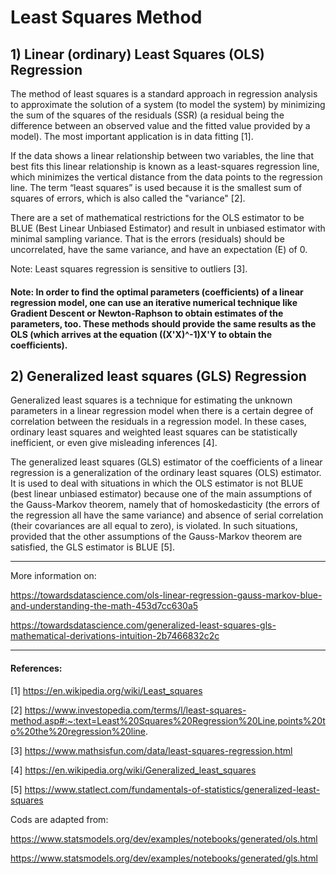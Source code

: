 # Least Squares Method

## 1) Linear (ordinary) Least Squares (OLS) Regression 

The method of least squares is a standard approach in regression analysis to approximate the solution of a system (to model the system) by minimizing the sum of the squares of the residuals (SSR) (a residual being the difference between an observed value and the fitted value provided by a model). The most important application is in data fitting [1].

If the data shows a linear relationship between two variables, the line that best fits this linear relationship is known as a least-squares regression line, which minimizes the vertical distance from the data points to the regression line. The term “least squares” is used because it is the smallest sum of squares of errors, which is also called the "variance" [2].

There are a set of mathematical restrictions for the OLS estimator to be BLUE (Best Linear Unbiased Estimator) and result in unbiased estimator with minimal sampling variance. That is the errors (residuals) should be uncorrelated, have the same variance, and have an expectation (E) of 0. 

Note: Least squares regression is sensitive to outliers [3].

#### Note: In order to find the optimal parameters (coefficients) of a linear regression model, one can use an iterative numerical technique like Gradient Descent or Newton-Raphson to obtain estimates of the parameters, too. These methods should provide the same results as the OLS (which arrives at the equation ((X'X)^-1)X'Y to obtain the coefficients).

## 2) Generalized least squares (GLS) Regression

Generalized least squares is a technique for estimating the unknown parameters in a linear regression model when there is a certain degree of correlation between the residuals in a regression model. In these cases, ordinary least squares and weighted least squares can be statistically inefficient, or even give misleading inferences [4].

The generalized least squares (GLS) estimator of the coefficients of a linear regression is a generalization of the ordinary least squares (OLS) estimator. It is used to deal with situations in which the OLS estimator is not BLUE (best linear unbiased estimator) because one of the main assumptions of the Gauss-Markov theorem, namely that of homoskedasticity (the errors of the regression all have the same variance) and absence of serial correlation (their covariances are all equal to zero), is violated. In such situations, provided that the other assumptions of the Gauss-Markov theorem are satisfied, the GLS estimator is BLUE [5].

--------------------------------------------------------------------------------------------------------------

More information on:

https://towardsdatascience.com/ols-linear-regression-gauss-markov-blue-and-understanding-the-math-453d7cc630a5

https://towardsdatascience.com/generalized-least-squares-gls-mathematical-derivations-intuition-2b7466832c2c

--------------------------------------------------------------------------------------------------------------

#### References:

[1] https://en.wikipedia.org/wiki/Least_squares

[2] https://www.investopedia.com/terms/l/least-squares-method.asp#:~:text=Least%20Squares%20Regression%20Line,points%20to%20the%20regression%20line.

[3] https://www.mathsisfun.com/data/least-squares-regression.html

[4] https://en.wikipedia.org/wiki/Generalized_least_squares

[5] https://www.statlect.com/fundamentals-of-statistics/generalized-least-squares

Cods are adapted from:

https://www.statsmodels.org/dev/examples/notebooks/generated/ols.html

https://www.statsmodels.org/dev/examples/notebooks/generated/gls.html

